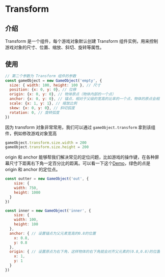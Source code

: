 # Transform

## 介绍

Transform 是一个组件，每个游戏对象默认创建 Transform 组件实例，用来控制游戏对象的尺寸、位置、缩放、斜切、旋转等属性。

## 使用

```javascript
// 第二个参数为 Transform 组件的参数
const gameObject = new GameObject('empty', {
  size: { width: 100, height: 100 }, // 尺寸
  position: {x: 0, y: 0}, // 位移
  origin: {x: 0, y: 0}, // 物体原点（物体内部的一个点）
  anchor: {x: 0, y: 0}, // 锚点，相对于父级的宽高的比率的一个点，物体的原点会相对于这个点进行位移
  scale: {x: 1, y: 1}, // 缩放比例
  skew: {x: 0, y: 0}, // 斜切弧度
  rotation: 0, // 旋转弧度
})

```

因为 transform 对象非常常用，我们可以通过 `gameObject.transform` 拿到该组件，例如修改游戏对象宽高

```javascript
gameObject.transform.size.width = 200
gameObject.transform.size.height = 200
```

origin 和 anchor 能够帮我们解决常见的定位问题，比如游戏的操作键，在各种屏幕尺寸下距离右下角一定百分比的距离。可以看一下这个[Demo](https://eva.js.org/playground/#/anchor)，绿色的点是 origin 和 anchor 的定位点。

```javascript
const outter = new GameObject('out', {
	size: {
    width: 750,
    height: 1000
  }
})

const inner = new GameObject('inner', {
	size: {
  	width: 100,
    height: 100
  },
  anchor: { // 设置锚点为父元素宽高的0.8的位置
  	x: 0.8,
    y: 0.8
  },
  origin: { // 设置原点为右下角，这样物体的右下角就会对齐父元素的(0.8,0.8)的位置了
  	x: 1,
    y: 1
  }
})
```
<br/>
<br/>
<br/>
<br/>
<br/>